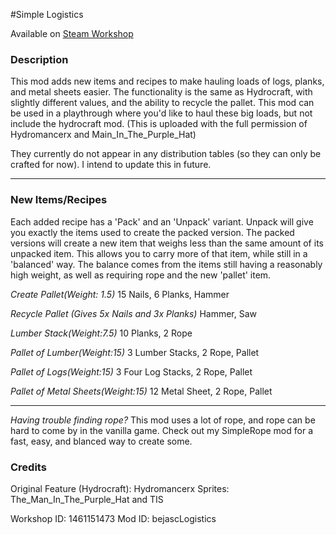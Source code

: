 #Simple Logistics

Available on [Steam Workshop](https://steamcommunity.com/sharedfiles/filedetails/?id=1461151473)

### Description

This mod adds new items and recipes to make hauling loads of logs, planks, and metal sheets easier.
The functionality is the same as Hydrocraft, with slightly different values, and the ability to recycle the pallet.
This mod can be used in a playthrough where you'd like to haul these big loads, but not include the hydrocraft mod.
(This is uploaded with the full permission of Hydromancerx and Main_In_The_Purple_Hat)

They currently do not appear in any distribution tables (so they can only be crafted for now).
I intend to update this in future.

---

### New Items/Recipes
Each added recipe has a 'Pack' and an 'Unpack' variant. Unpack will give you exactly the items used to create the packed version.
The packed versions will create a new item that weighs less than the same amount of its unpacked item.
This allows you to carry more of that item, while still in a 'balanced' way.
The balance comes from the items still having a reasonably high weight, as well as requiring rope and the new 'pallet' item.

*Create Pallet(Weight: 1.5)*
15 Nails, 6 Planks, Hammer

*Recycle Pallet (Gives 5x Nails and 3x Planks)*
Hammer, Saw

*Lumber Stack(Weight:7.5)*
10 Planks, 2 Rope

*Pallet of Lumber(Weight:15)*
3 Lumber Stacks, 2 Rope, Pallet

*Pallet of Logs(Weight:15)*
3 Four Log Stacks, 2 Rope, Pallet

*Pallet of Metal Sheets(Weight:15)*
12 Metal Sheet, 2 Rope, Pallet

---

*Having trouble finding rope?*
This mod uses a lot of rope, and rope can be hard to come by in the vanilla game.
Check out my SimpleRope mod for a fast, easy, and blanced way to create some.

### Credits
Original Feature (Hydrocraft): Hydromancerx
Sprites: The_Man_In_The_Purple_Hat and TIS

Workshop ID: 1461151473
Mod ID: bejascLogistics
